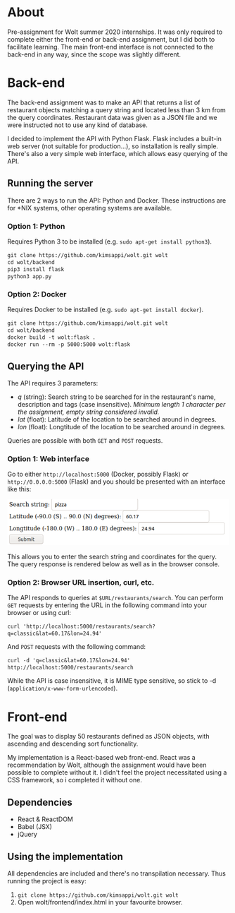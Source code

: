 # About
Pre-assignment for Wolt summer 2020 internships. It was only required to complete either the front-end or back-end assignment, but I did both to facilitate learning. The main front-end interface is not connected to the back-end in any way, since the scope was slightly different.

# Back-end
The back-end assignment was to make an API that returns a list of restaurant objects matching a query string and located less than 3 km from the query coordinates. Restaurant data was given as a JSON file and we were instructed not to use any kind of database.

I decided to implement the API with Python Flask. Flask includes a built-in web server (not suitable for production...), so installation is really simple. There's also a very simple web interface, which allows easy querying of the API.

## Running the server
There are 2 ways to run the API: Python and Docker. These instructions are for *NIX systems, other operating systems are available.

### Option 1: Python
Requires Python 3 to be installed (e.g. `sudo apt-get install python3`).
```shell
git clone https://github.com/kimsappi/wolt.git wolt
cd wolt/backend
pip3 install flask
python3 app.py
```

### Option 2: Docker
Requires Docker to be installed (e.g. `sudo apt-get install docker`).
```shell
git clone https://github.com/kimsappi/wolt.git wolt
cd wolt/backend
docker build -t wolt:flask .
docker run --rm -p 5000:5000 wolt:flask
```

## Querying the API
The API requires 3 parameters:
* *q* (string): Search string to be searched for in the restaurant's name, description and tags (case insensitive). *Minimum length 1 character per the assignment, empty string considered invalid.*
* *lat* (float): Latitude of the location to be searched around in degrees.
* *lon* (float): Longtitude of the location to be searched around in degrees.

Queries are possible with both `GET` and `POST` requests.

### Option 1: Web interface
Go to either `http://localhost:5000` (Docker, possibly Flask) or `http://0.0.0.0:5000` (Flask) and you should be presented with an interface like this:

![User interface](/images/interface.png)

This allows you to enter the search string and coordinates for the query. The query response is rendered below as well as in the browser console.

### Option 2: Browser URL insertion, curl, etc.
The API responds to queries at `$URL/restaurants/search`. You can perform `GET` requests by entering the URL in the following command into your browser or using curl:
```shell
curl 'http://localhost:5000/restaurants/search?q=classic&lat=60.17&lon=24.94'
```
And `POST` requests with the following command:
```shell
curl -d 'q=classic&lat=60.17&lon=24.94' http://localhost:5000/restaurants/search
```
While the API is case insensitive, it is MIME type sensitive, so stick to -d (`application/x-www-form-urlencoded`).

# Front-end
The goal was to display 50 restaurants defined as JSON objects, with ascending and descending sort functionality.

My implementation is a React-based web front-end. React was a recommendation by Wolt, although the assignment would have been possible to complete without it. I didn't feel the project necessitated using a CSS framework, so i completed it without one.

## Dependencies
* React & ReactDOM
* Babel (JSX)
* jQuery

## Using the implementation
All dependencies are included and there's no transpilation necessary. Thus running the project is easy:
1. `git clone https://github.com/kimsappi/wolt.git wolt`
2. Open wolt/frontend/index.html in your favourite browser.